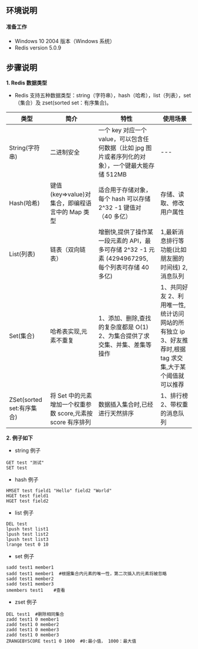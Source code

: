 ## **环境说明**

#### 准备工作

- Windows 10 2004 版本（Windows 系统）
- Redis version 5.0.9

## **步骤说明**

**1. Redis 数据类型**

- Redis 支持五种数据类型：string（字符串），hash（哈希），list（列表），set（集合）及 zset(sorted set：有序集合)。

| 类型                      | 简介                                                        | 特性                                                                                               | 使用场景                                                                                                 |
| ------------------------- | ----------------------------------------------------------- | -------------------------------------------------------------------------------------------------- | -------------------------------------------------------------------------------------------------------- |
| String(字符串)            | 二进制安全                                                  | 一个 key 对应一个 value，可以包含任何数据（比如 jpg 图片或者序列化的对象），一个键最大能存储 512MB | ---                                                                                                      |
| Hash(哈希)                | 键值(key=>value)对集合，即编程语言中的 Map 类型             | 适合用于存储对象，每个 hash 可以存储 2^32 -1 键值对（40 多亿）                                     | 存储、读取、修改用户属性                                                                                 |
| List(列表)                | 链表（双向链表）                                            | 增删快,提供了操作某一段元素的 API，最多可存储 2^32 -1 元素 (4294967295, 每个列表可存储 40 多亿)    | 1,最新消息排行等功能(比如朋友圈的时间线) 2,消息队列                                                      |
| Set(集合)                 | 哈希表实现,元素不重复                                       | 1、添加、删除,查找的复杂度都是 O(1) 2、为集合提供了求交集、并集、差集等操作                        | 1、共同好友 2、利用唯一性,统计访问网站的所有独立 ip 3、好友推荐时,根据 tag 求交集,大于某个阈值就可以推荐 |
| ZSet(sorted set:有序集合) | 将 Set 中的元素增加一个权重参数 score,元素按 score 有序排列 | 数据插入集合时,已经进行天然排序                                                                    | 1、排行榜 2、带权重的消息队列                                                                            |

**2. 例子如下**

- string 例子

```redis
GET test "测试"
SET test
```

- hash 例子

```redis
HMSET test field1 "Hello" field2 "World"
HGET test field1
HGET test field2
```

- list 例子

```redis
DEL test
lpush test list1
lpush test list2
lpush test list3
lrange test 0 10
```

- set 例子

```redis
sadd test1 member1
sadd test1 member1  #根据集合内元素的唯一性，第二次插入的元素将被忽略
sadd test1 member2
sadd test1 member3
smembers test1    #查看
```

- zset 例子

```redis
DEL test1  #删除相同集合
zadd test1 0 member1
zadd test1 0 member2
zadd test1 0 member3
zadd test1 0 member3
ZRANGEBYSCORE test1 0 1000  #0:最小值， 1000：最大值
```
